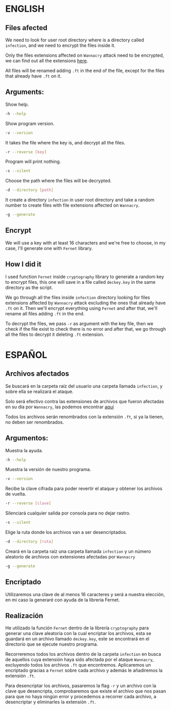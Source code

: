 # ENGLISH
## Files afected
We need to look for user root directory where is a directory called `infection`, and we need to encrypt the files inside it.

Only the files extensions affected on `Wannacry` attack need to be encrypted, we can find out all the extensions [here](https://recursos.bps.com.es/files/796/67.pdf).

All files will be renamed adding `.ft` in the end of the file, except for the files that already have `.ft` on it.
## Arguments:
Show help.
```bash
-h --help
```
Show program version.
```bash
-v --version
```
It takes the file where the key is, and decrypt all the files.
```bash
-r --reverse [key]
```
Program will print nothing.
```bash
-s --silent
```
Choose the path where the files will be decrypted.
```bash
-d --directory [path]
```
It create a directory `infection` in user root directory and take a random number to create files with file extensions affected on `Wannacry`.
```bash
-g --generate
```
## Encrypt
We will use a key with at least 16 characters and we're free to choose, in my case, I'll generate one with `Fernet` library.

## How I did it
I used function `Fernet` inside `cryptography` library to generate a random key to encrypt files, this one will save in a file called `deckey.key` in the same directory as the script.

We go through all the files inside `infection` directory looking for files extensions affected by `Wannacry` attack excluding the ones that already have `.ft` on it. Then we'll encrypt everything using `Fernet` and after that, we'll rename all files adding `.ft` in the end.

To decrypt the files, we pass `-r` as argument with the key file, then we check if the file exist to check there is no error and after that, we go through all the files to decrypt it deleting `.ft` extension.

# ESPAÑOL
## Archivos afectados
Se buscará en la carpeta raíz del usuario una carpeta llamada `infection`, y sobre ella se realizará el ataque.

Solo será efectivo contra las extensiones de archivos que fueron afectadas en su día por `Wannacry`, las podemos encontrar [aquí](https://recursos.bps.com.es/files/796/67.pdf)

Todos los archivos serán renombrados con la extensión `.ft`, si ya la tienen, no deben ser renombrados.
## Argumentos:
Muestra la ayuda.
```bash
-h --help
```
Muestra la versión de nuestro programa.
```bash
-v --version
```
Recibe la clave cifrada para poder revertir el ataque y obtener los archivos de vuelta.
```bash
-r --reverse [clave]
```
Silenciará cualquier salida por consola para no dejar rastro.
```bash
-s --silent
```
Elige la ruta donde los archivos van a ser desencriptados.
```bash
-d --directory [ruta]
```
Creará en la carpeta raíz una carpeta llamada `infection` y un número aleatorio de archivos con extensiones afectadas por `Wannacry`
```bash
-g --generate
```
## Encriptado
Utilizaremos una clave de al menos 16 caracteres y será a nuestra elección, en mi caso la generaré con ayuda de la librería Fernet.

## Realización
He utilizado la función `Fernet` dentro de la librería `cryptography` para generar una clave aleatoria con la cual encriptar los archivos, esta se guardará en un archivo llamado `deckey.key`, este se encontrará en el directorio que se ejecute nuestro programa.

Recorreremos todos los archivos dentro de la carpeta `infection` en busca de aquellos cuya extensión haya sido afectada por el ataque `Wannacry`, excluyendo todos los archivos `.ft` que encontremos. Aplicaremos un encriptado gracias a `Fernet` sobre cada archivo y además le añadiremos la extensión `.ft`.

Para desencriptar los archivos, pasaremos la flag `-r` y un archivo con la clave que desencripta, comprobaremos que existe el archivo que nos pasan para que no haya ningún error y procedemos a recorrer cada archivo, a desencriptar y eliminarles la extensión `.ft`.